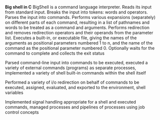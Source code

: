 **Big shell in C**
BigShell is a command language interpreter. Reads its input from standard input. Breaks the input into tokens: words and operators. Parses the input into commands.  Performs various expansions (separately) on different parts of each command, resulting in a list of pathnames and words to be treated as a command and arguments. Performs redirection and removes redirection operators and their operands from the parameter list. Executes a built-in, or executable file, giving the names of the arguments as positional parameters numbered 1 to n, and the name of the command as the positional parameter numbered 0. Optionally waits for the command to complete and collects the exit status

Parsed command-line input into commands to be executed, executed a variety of external commands (programs) as
separate processes, implemented a variety of shell built-in commands within the shell itself

Performed a variety of i/o redirection on behalf of commands to be executed, assigned, evaluated, and exported to the
environment, shell variables

Implemented signal handling appropriate for a shell and executed commands, managed processes and pipelines of
processes using job control concepts
